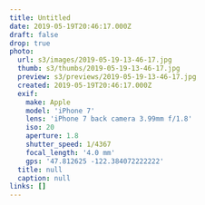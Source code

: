 ```yaml
---
title: Untitled
date: 2019-05-19T20:46:17.000Z
draft: false
drop: true
photo:
  url: s3/images/2019-05-19-13-46-17.jpg
  thumb: s3/thumbs/2019-05-19-13-46-17.jpg
  preview: s3/previews/2019-05-19-13-46-17.jpg
  created: 2019-05-19T20:46:17.000Z
  exif:
    make: Apple
    model: 'iPhone 7'
    lens: 'iPhone 7 back camera 3.99mm f/1.8'
    iso: 20
    aperture: 1.8
    shutter_speed: 1/4367
    focal_length: '4.0 mm'
    gps: '47.812625 -122.384072222222'
  title: null
  caption: null
links: []
---
```

